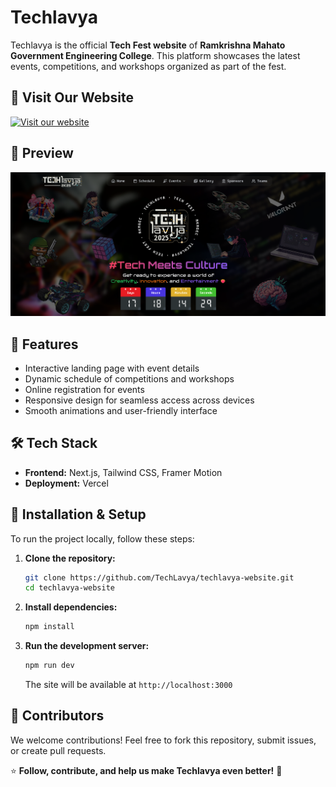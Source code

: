 # Techlavya

Techlavya is the official **Tech Fest website** of **Ramkrishna Mahato Government Engineering College**. This platform showcases the latest events, competitions, and workshops organized as part of the fest.

## 🚀 Visit Our Website

[![Visit our website](https://vercel.com/button)](https://techlavya-rkmgec.com/)

## 🎨 Preview

![alt landing section](image.png)

## 📌 Features
- Interactive landing page with event details
- Dynamic schedule of competitions and workshops
- Online registration for events
- Responsive design for seamless access across devices
- Smooth animations and user-friendly interface

## 🛠️ Tech Stack
- **Frontend:** Next.js, Tailwind CSS, Framer Motion
- **Deployment:** Vercel

## 🔧 Installation & Setup

To run the project locally, follow these steps:

1. **Clone the repository:**
   ```bash
   git clone https://github.com/TechLavya/techlavya-website.git
   cd techlavya-website
   ```

2. **Install dependencies:**
   ```bash
   npm install
   ```

3. **Run the development server:**
   ```bash
   npm run dev
   ```
   The site will be available at `http://localhost:3000`

## 🤝 Contributors
We welcome contributions! Feel free to fork this repository, submit issues, or create pull requests.

⭐ **Follow, contribute, and help us make Techlavya even better!** 🚀